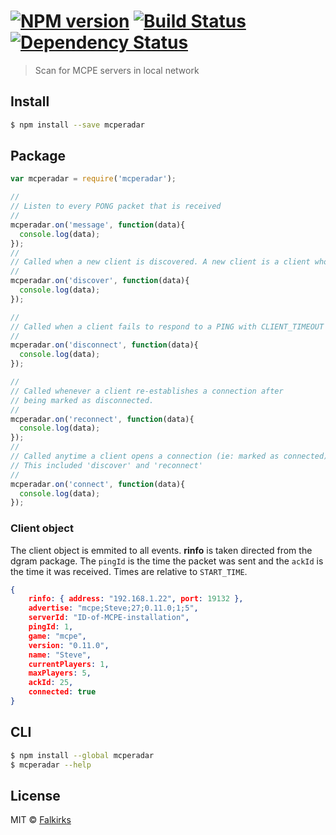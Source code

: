 #  [![NPM version][npm-image]][npm-url] [![Build Status][travis-image]][travis-url] [![Dependency Status][daviddm-image]][daviddm-url]

> Scan for MCPE servers in local network


## Install

```sh
$ npm install --save mcperadar
```


## Package

```js
var mcperadar = require('mcperadar');

//
// Listen to every PONG packet that is received
//
mcperadar.on('message', function(data){
  console.log(data);
});
//
// Called when a new client is discovered. A new client is a client whose clientId hasn't appeared in the current instance.
//
mcperadar.on('discover', function(data){
  console.log(data);
});

//
// Called when a client fails to respond to a PING with CLIENT_TIMEOUT milliseconds.
//
mcperadar.on('disconnect', function(data){
  console.log(data);
});

//
// Called whenever a client re-establishes a connection after
// being marked as disconnected.
//
mcperadar.on('reconnect', function(data){
  console.log(data);
});
//
// Called anytime a client opens a connection (ie: marked as connected). 
// This included 'discover' and 'reconnect'
//
mcperadar.on('connect', function(data){
  console.log(data);
});
```

### Client object
The client object is emmited to all events. **rinfo** is taken directed from the dgram package. The `pingId` is the time the packet was sent and the `ackId` is the time it was received. Times are relative to `START_TIME`.

```json
{
    rinfo: { address: "192.168.1.22", port: 19132 },
    advertise: "mcpe;Steve;27;0.11.0;1;5",
    serverId: "ID-of-MCPE-installation",
    pingId: 1,
    game: "mcpe",
    version: "0.11.0",
    name: "Steve",
    currentPlayers: 1,
    maxPlayers: 5,
    ackId: 25,
    connected: true
}
```

## CLI
```sh
$ npm install --global mcperadar
$ mcperadar --help
```


## License

MIT © [Falkirks](http://falkirks.com)


[npm-image]: https://badge.fury.io/js/mcperadar.svg
[npm-url]: https://npmjs.org/package/mcperadar
[travis-image]: https://travis-ci.org/Falkirks/mcperadar.svg?branch=master
[travis-url]: https://travis-ci.org/Falkirks/mcperadar
[daviddm-image]: https://david-dm.org/Falkirks/mcperadar.svg?theme=shields.io
[daviddm-url]: https://david-dm.org/Falkirks/mcperadar
